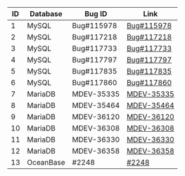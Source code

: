 | ID  | Database   | Bug ID        | Link                                                              |
|-----|------------|---------------|-------------------------------------------------------------------|
| 1   | MySQL      | Bug#115978    | [Bug#115978](https://bugs.mysql.com/bug.php?id=115978)            |
| 2   | MySQL      | Bug#117218    | [Bug#117218](https://bugs.mysql.com/bug.php?id=117218)            |
| 3   | MySQL      | Bug#117733    | [Bug#117733](https://bugs.mysql.com/bug.php?id=117733)            |
| 4   | MySQL      | Bug#117797    | [Bug#117797](https://bugs.mysql.com/bug.php?id=117797)            |
| 5   | MySQL      | Bug#117835    | [Bug#117835](https://bugs.mysql.com/bug.php?id=117835)            |
| 6   | MySQL      | Bug#117860    | [Bug#117860](https://bugs.mysql.com/bug.php?id=117860)            |
| 7   | MariaDB    | MDEV-35335    | [MDEV-35335](https://jira.mariadb.org/browse/MDEV-35335?filter=-2)|
| 8   | MariaDB    | MDEV-35464    | [MDEV-35464](https://jira.mariadb.org/browse/MDEV-35464?filter=-2)|
| 9   | MariaDB    | MDEV-36120    | [MDEV-36120](https://jira.mariadb.org/browse/MDEV-36120?filter=-2)|
| 10  | MariaDB    | MDEV-36308    | [MDEV-36308](https://jira.mariadb.org/browse/MDEV-36308?filter=-2)|
| 11  | MariaDB    | MDEV-36330    | [MDEV-36330](https://jira.mariadb.org/browse/MDEV-36330?filter=-2)|
| 12  | MariaDB    | MDEV-36358    | [MDEV-36358](https://jira.mariadb.org/browse/MDEV-36358?filter=-2)|
| 13  | OceanBase  | #2248         | [#2248](https://github.com/oceanbase/oceanbase/issues/2248)        |